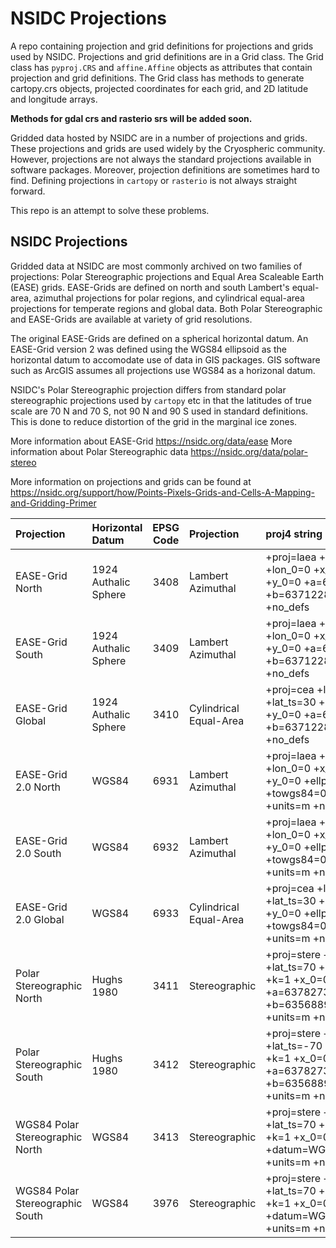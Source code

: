 # NSIDC Projections

A repo containing projection and grid definitions for projections and grids
used by NSIDC.  Projections and grid definitions are in a Grid class.
The Grid class has `pyproj.CRS` and `affine.Affine` objects as attributes that
contain projection and grid definitions.  The Grid class has methods to generate
cartopy.crs objects, projected coordinates for each grid, and 2D latitude and longitude
arrays.

__Methods for gdal crs and rasterio srs will be added soon.__

Gridded data hosted by NSIDC are in a number of projections and grids.
These projections and grids are used widely by the Cryospheric
community.  However, projections are not always the standard
projections available in software packages.  Moreover, projection
definitions are sometimes hard to find.  Defining projections in
`cartopy` or `rasterio` is not always straight forward.

This repo is an attempt to solve these problems.

## NSIDC Projections
Gridded data at NSIDC are most commonly archived on two families of
projections: Polar Stereographic projections and Equal Area Scaleable
Earth (EASE) grids.  EASE-Grids are defined on north and south
Lambert's equal-area, azimuthal projections for polar regions,
and cylindrical equal-area projections for temperate regions and
global data. Both Polar Stereographic and EASE-Grids are available at
variety of grid resolutions.

The original EASE-Grids are defined on a spherical horizontal datum.
An EASE-Grid version 2 was defined using the WGS84 ellipsoid as the
horizontal datum to accomodate use of data in GIS packages.  GIS
software such as ArcGIS assumes all projections use WGS84 as a
horizonal datum.

NSIDC's Polar Stereographic projection differs from standard polar
stereographic projections used by `cartopy` etc in that the latitudes
of true scale are 70 N and 70 S, not 90 N and 90 S used in standard
definitions.  This is done to reduce distortion of the grid in the
marginal ice zones.

More information about EASE-Grid https://nsidc.org/data/ease
More information about Polar Stereographic data https://nsidc.org/data/polar-stereo

More information on projections and grids can be found at
https://nsidc.org/support/how/Points-Pixels-Grids-and-Cells-A-Mapping-and-Gridding-Primer

| Projection | Horizontal Datum | EPSG Code | Projection | proj4 string |
| :---- | :---- | :-----: | :---- | :----- |
| EASE-Grid North | 1924 Authalic Sphere | 3408 | Lambert Azimuthal | +proj=laea +lat_0=90 +lon_0=0 +x_0=0 +y_0=0 +a=6371228 +b=6371228 +units=m +no_defs |
| EASE-Grid South | 1924 Authalic Sphere | 3409 | Lambert Azimuthal | +proj=laea +lat_0=-90 +lon_0=0 +x_0=0 +y_0=0 +a=6371228 +b=6371228 +units=m +no_defs |
| EASE-Grid Global | 1924 Authalic Sphere | 3410 | Cylindrical Equal-Area | +proj=cea +lon_0=0 +lat_ts=30 +x_0=0 +y_0=0 +a=6371228 +b=6371228 +units=m +no_defs |
| EASE-Grid 2.0 North | WGS84 | 6931 | Lambert Azimuthal | +proj=laea +lat_0=90 +lon_0=0 +x_0=0 +y_0=0 +ellps=WGS84 +towgs84=0,0,0,0,0,0,0 +units=m +no_defs |
| EASE-Grid 2.0 South | WGS84 | 6932 | Lambert Azimuthal | +proj=laea +lat_0=-90 +lon_0=0 +x_0=0 +y_0=0 +ellps=WGS84 +towgs84=0,0,0,0,0,0,0 +units=m +no_defs |
| EASE-Grid 2.0 Global | WGS84 | 6933 | Cylindrical Equal-Area | +proj=cea +lon_0=0 +lat_ts=30 +x_0=0 +y_0=0 +ellps=WGS84 +towgs84=0,0,0,0,0,0,0 +units=m +no_defs |
| Polar Stereographic North | Hughs 1980 | 3411 | Stereographic | +proj=stere +lat_0=90 +lat_ts=70 +lon_0=-45 +k=1 +x_0=0 +y_0=0 +a=6378273 +b=6356889.449 +units=m +no_defs |
| Polar Stereographic South | Hughs 1980 | 3412 | Stereographic | +proj=stere +lat_0=-90 +lat_ts=-70 +lon_0=0 +k=1 +x_0=0 +y_0=0 +a=6378273 +b=6356889.449 +units=m +no_defs |
| WGS84 Polar Stereographic North | WGS84 | 3413 | Stereographic | +proj=stere +lat_0=90 +lat_ts=70 +lon_0=-45 +k=1 +x_0=0 +y_0=0 +datum=WGS84 +units=m +no_defs |
| WGS84 Polar Stereographic South | WGS84 | 3976 | Stereographic | +proj=stere +lat_0=90 +lat_ts=70 +lon_0=-45 +k=1 +x_0=0 +y_0=0 +datum=WGS84 +units=m +no_defs |


